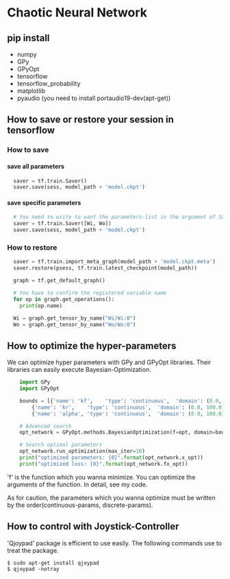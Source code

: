 # Chaotic Neural Network

## pip install
- numpy
- GPy
- GPyOpt
- tensorflow
- tensorflow_probability
- matplotlib
- pyaudio (you need to install portaudio19-dev(apt-get))

## How to save or restore your session in tensorflow
### How to save
#### save all parameters
~~~python
  saver = tf.train.Saver()
  saver.save(sess, model_path + 'model.ckpt')
~~~

#### save specific parameters

~~~python
  # You need to write to want the parameters-list in the argument of Saver()
  saver = tf.train.Saver([Wi, Wo])
  saver.save(sess, model_path + 'model.ckpt')
~~~

### How to restore

~~~python
  saver = tf.train.import_meta_graph(model_path + 'model.ckpt.meta')
  saver.restore(psess, tf.train.latest_checkpoint(model_path))

  graph = tf.get_default_graph()

  # You have to confirm the registered variable name
  for op in graph.get_operations():
    print(op.name)

  Wi = graph.get_tensor_by_name("Wi/Wi:0")
  Wo = graph.get_tensor_by_name("Wo/Wo:0")
~~~


## How to optimize the hyper-parameters
We can optimize hyper parameters with GPy and GPyOpt libraries.
Their libraries can easily execute Bayesian-Optimization.

~~~python
	import GPy
	import GPyOpt

	bounds = [{'name': 'kf',    'type': 'continuous',  'domain': (0.0, 100.0)},
		{'name': 'kr',    'type': 'continuous',  'domain': (0.0, 100.0)},
		{'name': 'alpha', 'type': 'continuous',  'domain': (0.0, 100.0)}]

	# Advenced search
	opt_network = GPyOpt.methods.BayesianOptimization(f=opt, domain=bounds)

	# Search optimal parameters
	opt_network.run_optimization(max_iter=10)
	print("optimized parameters: {0}".format(opt_network.x_opt))
	print("optimized loss: {0}".format(opt_network.fx_opt))
~~~

'f' is the function which you wanna minimize.
You can optimize the arguments of the function.
In detail, see my code.

As for caution, the parameters which you wanna optimize must be written by the order(continuous-params, discrete-params).


## How to control with Joystick-Controller
'Qjoypad' package is efficient to use easily.
The following commands use to treat the package.

~~~
$ sudo apt-get install qjoypad
$ qjoypad -notray
~~~






